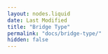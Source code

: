 ```yaml
---
layout: nodes.liquid
date: Last Modified
title: "Bridge Type"
permalink: "docs/bridge-type/"
hidden: false
---
```

